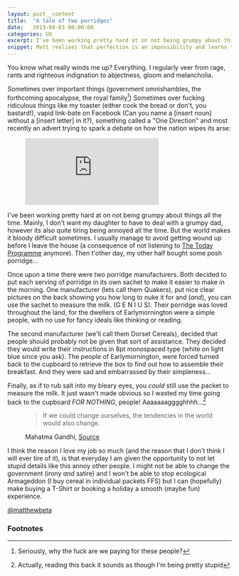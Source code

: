 ```yaml
---
layout: post__content
title:  "A tale of two porridges"
date:   2013-04-03 00:00:00
categories: UX
excerpt: I've been working pretty hard at on not being grumpy about things all the time. Mainly, I don't want my daughter to have to deal with a grumpy dad, however its also quite tiring being annoyed all the time. But the world makes it bloody difficult sometimes.
snippet: Matt realises that perfection is an impossibility and learns to ship the damn thing
---
```


<p class="drop-cap">You know what really winds me up? Everything. I regularly veer from rage, rants and righteous indignation to abjectness, gloom and melancholia. </p>

Sometimes over important things (government omnishambles, the forthcoming apocalypse, the royal family[^1]) Sometimes over fucking ridiculous things like my toaster (either cook the bread or don't, you bastard!), vapid link-bate on Facebook (Can you name a [insert noun] without a [insert letter] in it?), something called a "One Direction" and most recently an advert trying to spark a debate on how the nation wipes its arse:</p>

<figure>
	<div class="video aspect aspect--16-9">
		<iframe width="" height="" src="http://www.youtube.com/embed/9dBYzgW7xjk" frameborder="0">&nbsp;</iframe>
	</div>
</figure> 

I've been working pretty hard at on not being grumpy about things all the time. Mainly, I don't want my daughter to have to deal with a grumpy dad, however its also quite tiring being annoyed all the time. But the world makes it bloody difficult sometimes. I usually manage to avoid getting wound up before I leave the house (a consequence of not listening to [The Today Programme](http://www.bbc.co.uk/programmes/b006qj9z/episodes/player) anymore). Then t'other day, my other half bought some posh porridge...

Once upon a time there were two porridge manufacturers. Both decided to put each serving of porridge in its own sachet to make it easier to make in the morning. One manufacturer (lets call them Quakers), put nice clear pictures on the back showing you how long to nuke it for and (_and_), you can use the sachet to measure the milk. (G E N I U S). Their porridge was loved throughout the land, for the dwellers of Earlymornington were a simple people, with no use for fancy ideals like thinking or reading.

The second manufacturer (we'll call them Dorset Cereals), decided that people should probably not be given that sort of assistance. They decided they would write their instructions in 8pt monospaced type (white on light blue since you ask). The people of Earlymornington, were forced turned back to the cupboard to retrieve the box to find out how to assemble their breakfast. And they were sad and embarrassed by their simpleness...

Finally, as if to rub salt into my bleary eyes, you _could_ still use the packet to measure the milk. It just wasn't made obvious so I wasted my time going back to the cupboard *FOR NOTHING*, people! Aaaaaaagggghhhh...[^2]

<figure>
<blockquote>
If we could change ourselves, the tendencies in the world would also change. 
</blockquote>
<figcaption>
	Mahatma Gandhi, <a href="http://www.nytimes.com/2011/08/30/opinion/falser-words-were-never-spoken.html">Source</a>
</figcaption>
</figure> 

I think the reason I love my job so much (and the reason that I don't think I will ever tire of it), is that everyday I am given the opportunity to not let stupid details like this annoy other people. I might not be able to change the government (irony *and* satire) and I won't be able to stop ecological Armageddon (I buy cereal in individual packets FFS) but I can (hopefully) make buying a T-Shirt or booking a holiday a smooth (maybe fun) experience. 

<a href="http://twitter.com/matthewbeta" class="signature">@matthewbeta</a>

<h3 class="heading heading--sub">Footnotes</h3>

[^1]: Seriously, why the fuck are we paying for these people?

[^2]: Actually, reading this back it sounds as though I'm being pretty stupid



